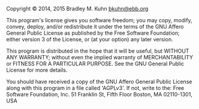 Copyright © 2014, 2015   Bradley M. Kuhn <bkuhn@ebb.org>

This program's license gives you software freedom; you may copy, modify,
convey, deploy, and/or redistribute it under the terms of the GNU Affero
General Public License as published by the Free Software Foundation; either
version 3 of the License, or (at your option) any later version.

This program is distributed in the hope that it will be useful, but
WITHOUT ANY WARRANTY; without even the implied warranty of
MERCHANTABILITY or FITNESS FOR A PARTICULAR PURPOSE.  See the GNU
General Public License for more details.

You should have received a copy of the GNU Affero General Public License along
with this program in a file called 'AGPLv3'.  If not, write to the:
        Free Software Foundation, Inc.
        51 Franklin St, Fifth Floor
        Boston, MA 02110-1301, USA
